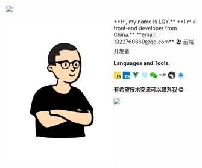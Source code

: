 [![](https://img.shields.io/badge/-@LQYld-%23181717?style=flat-square&logo=github)](https://github.com/LQYld)

<img align="left" src="./lqy-image/LQY.webp" alt="LQY" width=285px height=384px/>
<!-- <img align="left" style="margin-right:100px" src="./lqy-image/lqy.gif" alt="LQY" width=300px height=384px/> -->
**Hi, my name is LQY.**
**I'm a front-end developer from China.**
**email: 1322760660@qq.com**
🏖 前端开发者

**Languages and Tools:**

<card style="background:transparent"><img height="20" src="https://raw.githubusercontent.com/github/explore/80688e429a7d4ef2fca1e82350fe8e3517d3494d/topics/javascript/javascript.png"></card>
<card style="background:transparent"><img height="20" src="https://raw.githubusercontent.com/github/explore/80688e429a7d4ef2fca1e82350fe8e3517d3494d/topics/typescript/typescript.png"></card>
<card style="background:transparent"><img height="20" src="./lqy-image/Vue.png"></card>
<card style="background:transparent"><img height="20" src="./lqy-image/React.png"></card>
<card style="background:transparent"><img height="20" src="./lqy-image/Weapp.png"></card>
<card style="background:transparent"><img height="20" src="./lqy-image/Nodejs.png"></card>
<card style="background:transparent"><img height="20" src="./lqy-image/Deno.png"></card>
<card style="background:transparent"><img height="20" src="./lqy-image/Webpack.png"></card>

**有希望技术交流可以联系我 😊**

<!-- ## Status -->

<!-- [![Top Langs](https://github-readme-stats.vercel.app/api/top-langs/?username=LQYld&layout=radical)](https://github.com/LQYld) -->
<!-- ![](https://github-readme-stats.vercel.app/api?username=LQYld) -->
![](https://github-readme-stats.vercel.app/api?username=mayandev&theme=dark)

<!-- 🏖 技术栈

- :star: Vue
- :star: React
- :star: Electron
- :star: Typescript
- :star: Nodejs
- :star: weapp
- :star: uniapp
- :star: Taro -->
